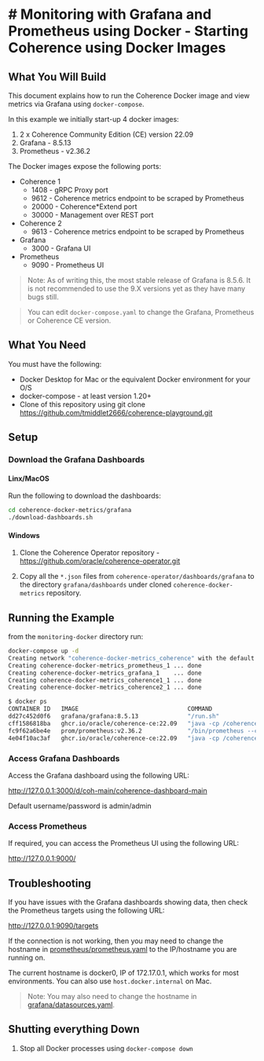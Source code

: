 # # Monitoring with Grafana and Prometheus using Docker - Starting Coherence using Docker Images

## What You Will Build

This document explains how to run the Coherence Docker image and view metrics via Grafana using `docker-compose`.

In this example we initially start-up 4 docker images:
1. 2 x Coherence Community Edition (CE) version 22.09
1. Grafana - 8.5.13
1. Prometheus - v2.36.2

The Docker images expose the following ports:

* Coherence 1
  * 1408 - gRPC Proxy port
  * 9612 - Coherence metrics endpoint to be scraped by Prometheus
  * 20000 - Coherence*Extend port
  * 30000 - Management over REST port
* Coherence 2
  * 9613 - Coherence metrics endpoint to be scraped by Prometheus
* Grafana
  * 3000 - Grafana UI
* Prometheus
  * 9090 - Prometheus UI

> Note: As of writing this, the most stable release of Grafana is 8.5.6. It is not recommended to use the 9.X versions yet as they have many bugs still.

>You can edit `docker-compose.yaml` to change the Grafana, Prometheus or Coherence CE version.

## What You Need

You must have the following:
* Docker Desktop for Mac or the equivalent Docker environment for your O/S
* docker-compose - at least version 1.20+
* Clone of this repository using git clone https://github.com/tmiddlet2666/coherence-playground.git
                                 
## Setup

### Download the Grafana Dashboards

#### Linx/MacOS

Run the following to download the dashboards:

```bash
cd coherence-docker-metrics/grafana
./download-dashboards.sh
```
#### Windows

1. Clone the Coherence Operator repository - https://github.com/oracle/coherence-operator.git

1. Copy all the `*.json` files from `coherence-operator/dashboards/grafana` to the directory `grafana/dashboards` under cloned `coherence-docker-metrics` repository.
   
## Running the Example

from the `monitoring-docker` directory run:

```bash
docker-compose up -d
Creating network "coherence-docker-metrics_coherence" with the default driver
Creating coherence-docker-metrics_prometheus_1 ... done
Creating coherence-docker-metrics_grafana_1    ... done
Creating coherence-docker-metrics_coherence1_1 ... done
Creating coherence-docker-metrics_coherence2_1 ... done

$ docker ps
CONTAINER ID   IMAGE                               COMMAND                  CREATED          STATUS                             PORTS                                                                                                                     NAMES
dd27c452d0f6   grafana/grafana:8.5.13              "/run.sh"                13 seconds ago   Up 11 seconds                      0.0.0.0:3000->3000/tcp                                                                                                    coherence-docker-metrics_grafana_1
cff1586818ba   ghcr.io/oracle/coherence-ce:22.09   "java -cp /coherence…"   13 seconds ago   Up 11 seconds (health: starting)   1408/tcp, 6676/tcp, 20000-20001/tcp, 30000/tcp, 0.0.0.0:9613->9612/tcp                                                    coherence-docker-metrics_coherence2_1
fc9f62a6be4e   prom/prometheus:v2.36.2             "/bin/prometheus --c…"   13 seconds ago   Up 11 seconds                      0.0.0.0:9090->9090/tcp                                                                                                    coherence-docker-metrics_prometheus_1
4e04f10ac3af   ghcr.io/oracle/coherence-ce:22.09   "java -cp /coherence…"   13 seconds ago   Up 11 seconds (health: starting)   0.0.0.0:1408->1408/tcp, 0.0.0.0:9612->9612/tcp, 6676/tcp, 0.0.0.0:20000->20000/tcp, 0.0.0.0:30000->30000/tcp, 20001/tcp   coherence-docker-metrics_coherence1_1
```

### Access Grafana Dashboards

Access the Grafana dashboard using the following URL:

http://127.0.0.1:3000/d/coh-main/coherence-dashboard-main

Default username/password is admin/admin

### Access Prometheus

If required, you can access the Prometheus UI using the following URL:

http://127.0.0.1:9000/

## Troubleshooting

If you have issues with the Grafana dashboards showing data, then check the Prometheus targets using the following URL:

http://127.0.0.1:9090/targets

If the connection is not working, then you may need to change the hostname in [prometheus/prometheus.yaml](prometheus/prometheus.yaml)
to the IP/hostname you are running on.

The current hostname is docker0, IP of 172.17.0.1, which works for most environments. You can also use `host.docker.internal` on Mac.

> Note: You may also need to change the hostname in [grafana/datasources.yaml](grafana/datasources.yaml).
      
## Shutting everything Down

1. Stop all Docker processes using `docker-compose down`
